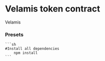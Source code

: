 # Velamis token contract

Velamis 
### Presets

    ```sh
    #Install all dependencies
        npm install
    ```

    
